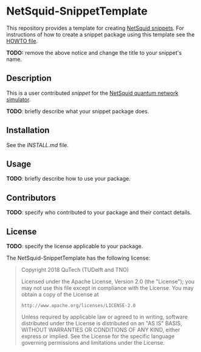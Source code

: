 NetSquid-SnippetTemplate
========================

This repository provides a template for creating [NetSquid snippets](https://netsquid.org/snippets).
For instructions of how to create a snippet package using this template see the [HOWTO file](_HOWTO-SnippetTemplate.md_).

**TODO:** remove the above notice and change the title to your snippet's name.

Description
-----------

This is a user contributed _snippet_ for the [NetSquid quantum network simulator](https://netsquid.org).

**TODO**: briefly describe what your snippet package does.

Installation
------------

See the _INSTALL.md_ file.

Usage
-----

**TODO**: briefly describe how to use your package.

Contributors
------------

**TODO**: specify who contributed to your package and their contact details.

License
-------

**TODO**: specify the license applicable to your package.

The NetSquid-SnippetTemplate has the following license:

> Copyright 2018 QuTech (TUDelft and TNO)
> 
>   Licensed under the Apache License, Version 2.0 (the "License");
>   you may not use this file except in compliance with the License.
>   You may obtain a copy of the License at
> 
>     http://www.apache.org/licenses/LICENSE-2.0
> 
>   Unless required by applicable law or agreed to in writing, software
>   distributed under the License is distributed on an "AS IS" BASIS,
>   WITHOUT WARRANTIES OR CONDITIONS OF ANY KIND, either express or implied.
>   See the License for the specific language governing permissions and
>   limitations under the License.
